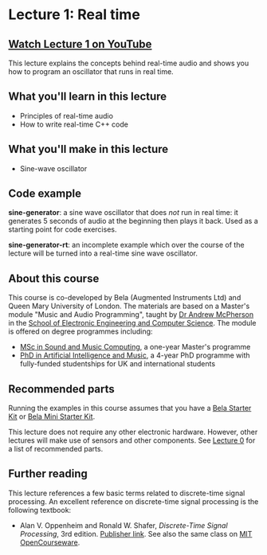 # Lecture 1: Real time

## [Watch Lecture 1 on YouTube](https://www.youtube.com/watch?v=N3XkQqhE6sY)

This lecture explains the concepts behind real-time audio and shows you how to program an oscillator that runs in real time.

## What you'll learn in this lecture

* Principles of real-time audio
* How to write real-time C++ code

## What you'll make in this lecture

* Sine-wave oscillator

## Code example

**sine-generator**: a sine wave oscillator that does *not* run in real time: it generates 5 seconds of audio at the beginning then plays it back. Used as a starting point for code exercises.

**sine-generator-rt**: an incomplete example which over the course of the lecture will be turned into a real-time sine wave oscillator.

## About this course

This course is co-developed by Bela (Augmented Instruments Ltd) and Queen Mary University of London. The materials are based on a Master's module "Music and Audio Programming", taught by [Dr Andrew McPherson](http://instrumentslab.org) in the [School of Electronic Engineering and Computer Science](http://www.eecs.qmul.ac.uk). The module is offered on degree programmes including:

* [MSc in Sound and Music Computing](https://www.qmul.ac.uk/postgraduate/taught/coursefinder/courses/129308.html), a one-year Master's programme
* [PhD in Artificial Intelligence and Music](http://www.aim.qmul.ac.uk), a 4-year PhD programme with fully-funded studentships for UK and international students

## Recommended parts

Running the examples in this course assumes that you have a [Bela Starter Kit](https://shop.bela.io/products/bela-starter-kit) or [Bela Mini Starter Kit](https://shop.bela.io/products/bela-mini-starter-kit).

This lecture does not require any other electronic hardware. However, other lectures will make use of sensors and other components. See [Lecture 0](../lecture-0) for a list of recommended parts.

## Further reading

This lecture references a few basic terms related to discrete-time signal processing. An excellent reference on discrete-time signal processing is the following textbook:

* Alan V. Oppenheim and Ronald W. Shafer, *Discrete-Time Signal Processing*, 3rd edition. [Publisher link](http://www.pearsonhighered.com/product?ISBN=0131988425). See also the same class on [MIT OpenCourseware](https://ocw.mit.edu/courses/electrical-engineering-and-computer-science/6-341-discrete-time-signal-processing-fall-2005/).